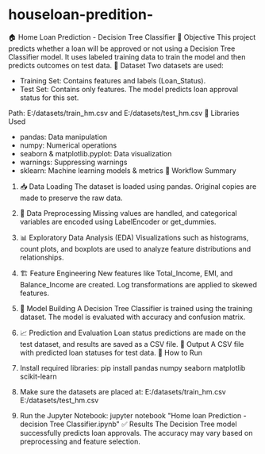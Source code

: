 # houseloan-predition-
🏠 Home Loan Prediction - Decision Tree Classifier
📌 Objective
This project predicts whether a loan will be approved or not using a Decision Tree Classifier model. It uses labeled training data to train the model and then predicts outcomes on test data.
📂 Dataset
Two datasets are used:
- Training Set: Contains features and labels (Loan_Status).
- Test Set: Contains only features. The model predicts loan approval status for this set.

Path: E:/datasets/train_hm.csv and E:/datasets/test_hm.csv
🔧 Libraries Used
- pandas: Data manipulation
- numpy: Numerical operations
- seaborn & matplotlib.pyplot: Data visualization
- warnings: Suppressing warnings
- sklearn: Machine learning models & metrics
🧠 Workflow Summary
1. 📥 Data Loading
The dataset is loaded using pandas. Original copies are made to preserve the raw data.
2. 🧹 Data Preprocessing
Missing values are handled, and categorical variables are encoded using LabelEncoder or get_dummies.
3. 📊 Exploratory Data Analysis (EDA)
Visualizations such as histograms, count plots, and boxplots are used to analyze feature distributions and relationships.
4. 🏗️ Feature Engineering
New features like Total_Income, EMI, and Balance_Income are created.
Log transformations are applied to skewed features.
5. 🧪 Model Building
A Decision Tree Classifier is trained using the training dataset. The model is evaluated with accuracy and confusion matrix.
6. 📈 Prediction and Evaluation
Loan status predictions are made on the test dataset, and results are saved as a CSV file.
📁 Output
A CSV file with predicted loan statuses for test data.
🚀 How to Run
1. Install required libraries:
   pip install pandas numpy seaborn matplotlib scikit-learn

2. Make sure the datasets are placed at:
   E:/datasets/train_hm.csv
   E:/datasets/test_hm.csv

3. Run the Jupyter Notebook:
   jupyter notebook "Home loan Prediction - decision Tree Classifier.ipynb"
✅ Results
The Decision Tree model successfully predicts loan approvals. The accuracy may vary based on preprocessing and feature selection.

